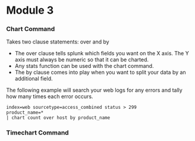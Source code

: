 
# Module 3 

### Chart Command
Takes two clause statements: over and by
- The over clause tells splunk which fields you want on the X axis. The Y axis must always be numeric so that it can be charted.
- Any stats function can be used with the chart command.
- The by clause comes into play when you want to split your data by an additional field.

The following example will search your web logs for any errors and tally how many times
each error occurs.
```
index=web sourcetype=access_combined status > 299
product_name=*
| chart count over host by product_name 
```

### Timechart Command
